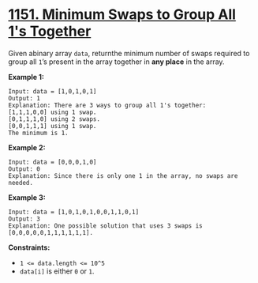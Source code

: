 # [1151. Minimum Swaps to Group All 1's Together](https://leetcode.com/problems/minimum-swaps-to-group-all-1s-together/description/)

Given abinary array <code>data</code>, returnthe minimum number of swaps required to group all <code>1</code>’s present in the array together in **any place** in the array.

**Example 1:**

```
Input: data = [1,0,1,0,1]
Output: 1
Explanation: There are 3 ways to group all 1's together:
[1,1,1,0,0] using 1 swap.
[0,1,1,1,0] using 2 swaps.
[0,0,1,1,1] using 1 swap.
The minimum is 1.
```

**Example 2:**

```
Input: data = [0,0,0,1,0]
Output: 0
Explanation: Since there is only one 1 in the array, no swaps are needed.
```

**Example 3:**

```
Input: data = [1,0,1,0,1,0,0,1,1,0,1]
Output: 3
Explanation: One possible solution that uses 3 swaps is [0,0,0,0,0,1,1,1,1,1,1].
```

**Constraints:**

- <code>1 <= data.length <= 10^5</code>
- <code>data[i]</code> is either <code>0</code> or <code>1</code>.
